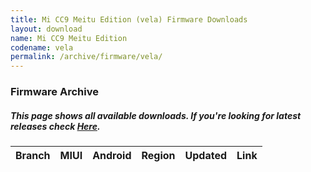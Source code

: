 ```yaml
---
title: Mi CC9 Meitu Edition (vela) Firmware Downloads
layout: download
name: Mi CC9 Meitu Edition
codename: vela
permalink: /archive/firmware/vela/
---
```


### Firmware Archive
##### This page shows all available downloads. If you're looking for latest releases check [Here](/firmware/vela/).

<div class="table-responsive-md" id="table-wrapper">
<table id="firmware" class="compact table table-striped table-hover table-sm">
    <thead class="thead-dark">
        <tr>
            <th>Branch</th>
            <th>MIUI</th>
            <th>Android</th>
            <th>Region</th>
            <th>Updated</th>
            <th>Link</th>
        </tr>
    </thead>
    <script>loadFirmwareDownloads('vela', 'full')</script>
</table>
</div>
